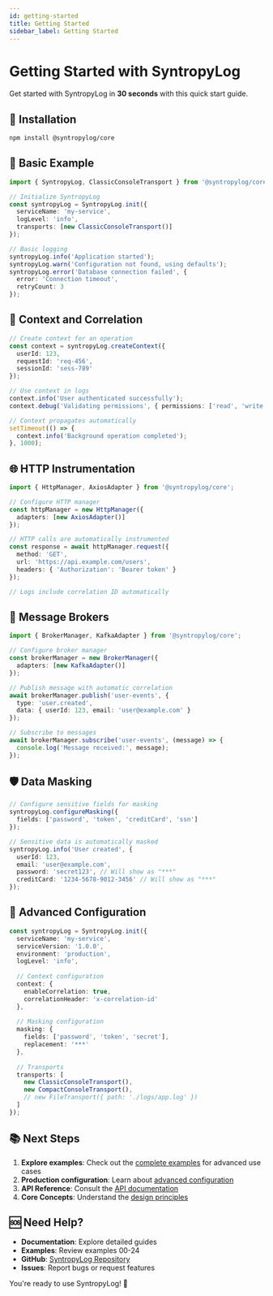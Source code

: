 ```yaml
---
id: getting-started
title: Getting Started
sidebar_label: Getting Started
---
```


# Getting Started with SyntropyLog

Get started with SyntropyLog in **30 seconds** with this quick start guide.

## 🚀 Installation

```bash
npm install @syntropylog/core
```

## 📝 Basic Example

```typescript
import { SyntropyLog, ClassicConsoleTransport } from '@syntropylog/core';

// Initialize SyntropyLog
const syntropyLog = SyntropyLog.init({
  serviceName: 'my-service',
  logLevel: 'info',
  transports: [new ClassicConsoleTransport()]
});

// Basic logging
syntropyLog.info('Application started');
syntropyLog.warn('Configuration not found, using defaults');
syntropyLog.error('Database connection failed', { 
  error: 'Connection timeout',
  retryCount: 3 
});
```

## 🔗 Context and Correlation

```typescript
// Create context for an operation
const context = syntropyLog.createContext({
  userId: 123,
  requestId: 'req-456',
  sessionId: 'sess-789'
});

// Use context in logs
context.info('User authenticated successfully');
context.debug('Validating permissions', { permissions: ['read', 'write'] });

// Context propagates automatically
setTimeout(() => {
  context.info('Background operation completed');
}, 1000);
```

## 🌐 HTTP Instrumentation

```typescript
import { HttpManager, AxiosAdapter } from '@syntropylog/core';

// Configure HTTP manager
const httpManager = new HttpManager({
  adapters: [new AxiosAdapter()]
});

// HTTP calls are automatically instrumented
const response = await httpManager.request({
  method: 'GET',
  url: 'https://api.example.com/users',
  headers: { 'Authorization': 'Bearer token' }
});

// Logs include correlation ID automatically
```

## 📨 Message Brokers

```typescript
import { BrokerManager, KafkaAdapter } from '@syntropylog/core';

// Configure broker manager
const brokerManager = new BrokerManager({
  adapters: [new KafkaAdapter()]
});

// Publish message with automatic correlation
await brokerManager.publish('user-events', {
  type: 'user.created',
  data: { userId: 123, email: 'user@example.com' }
});

// Subscribe to messages
await brokerManager.subscribe('user-events', (message) => {
  console.log('Message received:', message);
});
```

## 🛡️ Data Masking

```typescript
// Configure sensitive fields for masking
syntropyLog.configureMasking({
  fields: ['password', 'token', 'creditCard', 'ssn']
});

// Sensitive data is automatically masked
syntropyLog.info('User created', {
  userId: 123,
  email: 'user@example.com',
  password: 'secret123', // Will show as "***"
  creditCard: '1234-5678-9012-3456' // Will show as "***"
});
```

## 🎯 Advanced Configuration

```typescript
const syntropyLog = SyntropyLog.init({
  serviceName: 'my-service',
  serviceVersion: '1.0.0',
  environment: 'production',
  logLevel: 'info',
  
  // Context configuration
  context: {
    enableCorrelation: true,
    correlationHeader: 'x-correlation-id'
  },
  
  // Masking configuration
  masking: {
    fields: ['password', 'token', 'secret'],
    replacement: '***'
  },
  
  // Transports
  transports: [
    new ClassicConsoleTransport(),
    new CompactConsoleTransport(),
    // new FileTransport({ path: './logs/app.log' })
  ]
});
```

## 📚 Next Steps

1. **Explore examples**: Check out the [complete examples](/examples) for advanced use cases
2. **Production configuration**: Learn about [advanced configuration](/docs/core-concepts/logger)
3. **API Reference**: Consult the [API documentation](/docs/api-reference/)
4. **Core Concepts**: Understand the [design principles](/docs/core-concepts/logger)

## 🆘 Need Help?

- **Documentation**: Explore detailed guides
- **Examples**: Review examples 00-24
- **GitHub**: [SyntropyLog Repository](https://github.com/Syntropysoft/SyntropyLog)
- **Issues**: Report bugs or request features

You're ready to use SyntropyLog! 🚀 